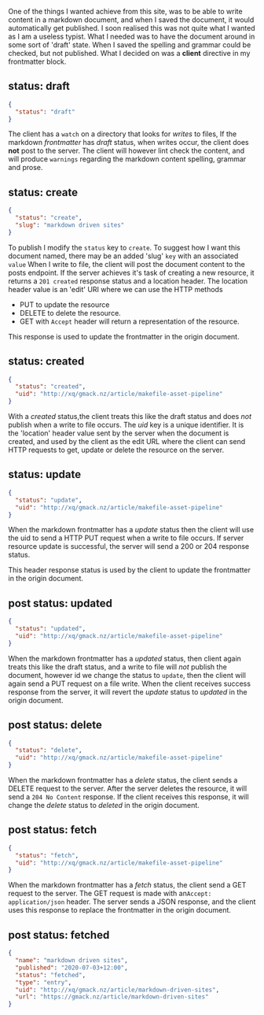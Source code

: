 <!--
{
  "name": "markdown driven sites",
  "post-status": "update",
  "published": "2020-07-03+12:00",
  "status": "updated",
  "type": "entry",
  "uid": "http://xq/gmack.nz/article/markdown-driven-sites",
  "url": "https://gmack.nz/article/markdown-driven-sites"
}
-->

One of the things I wanted achieve from this site,
was to be able to write content in a markdown document,
and when I saved the document, it would automatically get published.
I soon realised this was not quite what I wanted as I am a useless typist.
What I needed was to have the document around in some sort of 'draft' state.
When I saved the spelling and grammar could be checked, but not published.
What I decided on was a **client** directive in my frontmatter block.

## status: draft

```json
{
  "status": "draft"
}
```

The client has a `watch` on a directory that looks for *writes* to files, If the
markdown *frontmatter* has *draft* status, when writes occur, the client does
**not**  post to the server.  The client will however lint check the content,
and will produce `warnings` regarding the markdown content spelling, grammar and
prose.

## status: create

```json
{
  "status": "create",
  "slug": "markdown driven sites"
}
```

To publish I modify the `status` key to `create`.  To suggest how I want this
document named, there may be an added 'slug' `key` with an associated `value`
When I write to file, the client will post the document content to the posts
endpoint. If the server achieves it's task of creating a new resource, it returns a `201
created` response status and a location header.  The location header value is an
'edit' URI where we can use the HTTP methods
 - PUT to update the resource
 - DELETE to delete the resource.
 - GET  with `Accept` header will return a representation of the resource.

This response is used to update the frontmatter in the origin document.

## status: created

```json
{
  "status": "created",
  "uid": "http://xq/gmack.nz/article/makefile-asset-pipeline"
}
```

With a *created* status,the client treats this like the draft status and does
*not* publish when a write to file occurs. The *uid* key is a unique identifier.
It is the 'location' header value sent by the server when the document is
created, and used by the client as the edit URL where the client can send HTTP
requests to get, update or delete the resource on the server.

## status: update

```json
{
  "status": "update",
  "uid": "http://xq/gmack.nz/article/makefile-asset-pipeline"
}
```

When the markdown frontmatter has a *update* status then 
the client will use the uid to send a HTTP PUT request when a write to file occurs.
If server resource update is successful, the server will send a 200 or 204 response status. 

This header response status is used by the client to update the frontmatter in the origin document. 

## post status: updated

```json
{
  "status": "updated",
  "uid": "http://xq/gmack.nz/article/makefile-asset-pipeline"
}
```

When the markdown frontmatter has a *updated* status, 
then client again treats this like the draft status, and a write to file will *not*
publish the document, however id we change the status to `update`, then
the client will again send a PUT request on a file write. When the client
receives success response from the server, it will revert the 
*update* status to *updated* in the origin document.

## post status: delete

```json
{
  "status": "delete",
  "uid": "http://xq/gmack.nz/article/makefile-asset-pipeline"
}
```

When the markdown frontmatter has a *delete* status,
the client sends a DELETE request to the server.
After the server deletes the resource, it will send a `204 No Content` response. 
If the client receives this response, 
it will change the *delete* status to *deleted* in the origin document.


## post status: fetch

```json
{
  "status": "fetch",
  "uid": "http://xq/gmack.nz/article/makefile-asset-pipeline"
}
```

When the markdown frontmatter has a *fetch* status,
the client send a GET request to the server.
The GET request is made with an`Accept: application/json`
header. The server sends a JSON response, and the client uses
this response to replace the frontmatter in the origin document.

## post status: fetched

```json
{
  "name": "markdown driven sites",
  "published": "2020-07-03+12:00",
  "status": "fetched",
  "type": "entry",
  "uid": "http://xq/gmack.nz/article/markdown-driven-sites",
  "url": "https://gmack.nz/article/markdown-driven-sites"
}
```

